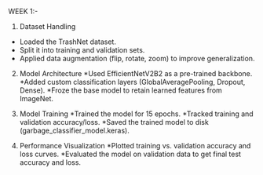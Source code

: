 WEEK 1:-


1. Dataset Handling
* Loaded the TrashNet dataset.
* Split it into training and validation sets.
* Applied data augmentation (flip, rotate, zoom) to improve generalization.

2. Model Architecture
*Used EfficientNetV2B2 as a pre-trained backbone.
*Added custom classification layers (GlobalAveragePooling, Dropout, Dense).
*Froze the base model to retain learned features from ImageNet.

3. Model Training
*Trained the model for 15 epochs.
*Tracked training and validation accuracy/loss.
*Saved the trained model to disk (garbage_classifier_model.keras).

4. Performance Visualization
*Plotted training vs. validation accuracy and loss curves.
*Evaluated the model on validation data to get final test accuracy and loss.
